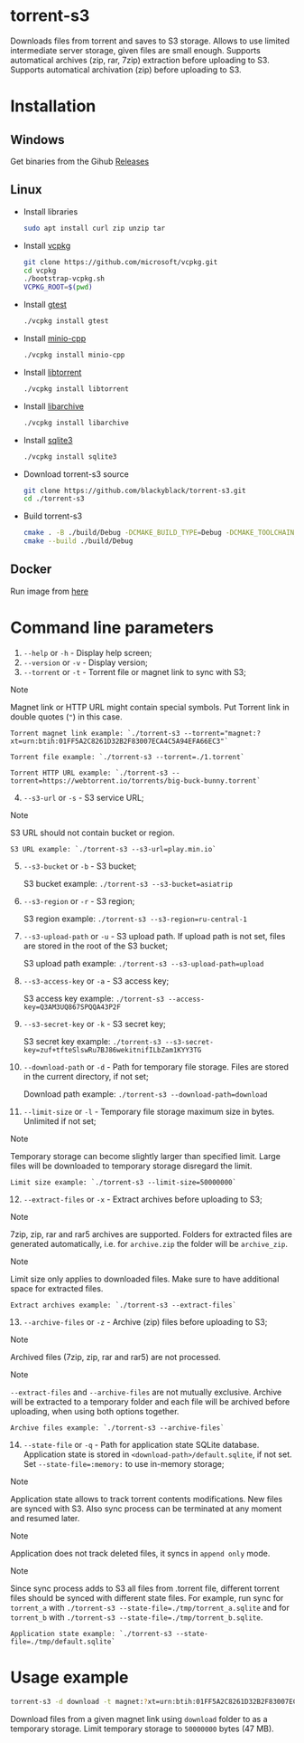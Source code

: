 # torrent-s3

Downloads files from torrent and saves to S3 storage. Allows to use limited intermediate server storage, given files are small enough.
Supports automatical archives (zip, rar, 7zip) extraction before uploading to S3. Supports automatical archivation (zip) before uploading to S3.

# Installation

## Windows

Get binaries from the Gihub [Releases](https://github.com/blackyblack/torrent-s3/releases)

## Linux

- Install libraries

  ```sh
  sudo apt install curl zip unzip tar
  ```

- Install [vcpkg](https://github.com/microsoft/vcpkg)

  ```sh
  git clone https://github.com/microsoft/vcpkg.git
  cd vcpkg
  ./bootstrap-vcpkg.sh
  VCPKG_ROOT=$(pwd)
  ```

- Install [gtest](https://github.com/google/googletest/tree/main)

  ```sh
  ./vcpkg install gtest
  ```

- Install [minio-cpp](https://github.com/minio/minio-cpp)

  ```sh
  ./vcpkg install minio-cpp
  ```

- Install [libtorrent](https://libtorrent.org/index.html)

  ```sh
  ./vcpkg install libtorrent
  ```

- Install [libarchive](https://www.libarchive.org/)

  ```sh
  ./vcpkg install libarchive
  ```

- Install [sqlite3](https://sqlite.org/)

  ```sh
  ./vcpkg install sqlite3
  ```

- Download torrent-s3 source

  ```sh
  git clone https://github.com/blackyblack/torrent-s3.git
  cd ./torrent-s3
  ```

- Build torrent-s3

  ```sh
  cmake . -B ./build/Debug -DCMAKE_BUILD_TYPE=Debug -DCMAKE_TOOLCHAIN_FILE=${VCPKG_ROOT}/scripts/buildsystems/vcpkg.cmake
  cmake --build ./build/Debug
  ```

## Docker

Run image from [here](https://hub.docker.com/repository/docker/blackyblacky/torrent-s3/general)

# Command line parameters

1. `--help` or `-h` - Display help screen;
2. `--version` or `-v` - Display version;
3. `--torrent` or `-t` - Torrent file or magnet link to sync with S3;
> [!NOTE]
> Magnet link or HTTP URL might contain special symbols. Put Torrent link in double quotes (`"`) in this case.

    Torrent magnet link example: `./torrent-s3 --torrent="magnet:?xt=urn:btih:01FF5A2C8261D32B2F83007ECA4C5A94EFA66EC3"`

    Torrent file example: `./torrent-s3 --torrent=./1.torrent`

    Torrent HTTP URL example: `./torrent-s3 --torrent=https://webtorrent.io/torrents/big-buck-bunny.torrent`
4. `--s3-url` or `-s` - S3 service URL;
> [!NOTE]
> S3 URL should not contain bucket or region.

    S3 URL example: `./torrent-s3 --s3-url=play.min.io`
5. `--s3-bucket` or `-b` - S3 bucket;

    S3 bucket example: `./torrent-s3 --s3-bucket=asiatrip`
6. `--s3-region` or `-r` - S3 region;

    S3 region example: `./torrent-s3 --s3-region=ru-central-1`
7. `--s3-upload-path` or `-u` - S3 upload path. If upload path is not set, files are stored in the root of the S3 bucket;

    S3 upload path example: `./torrent-s3 --s3-upload-path=upload`
8. `--s3-access-key` or `-a` - S3 access key;

    S3 access key example: `./torrent-s3 --access-key=Q3AM3UQ867SPQQA43P2F`
9. `--s3-secret-key` or `-k` - S3 secret key;

    S3 secret key example: `./torrent-s3 --s3-secret-key=zuf+tfteSlswRu7BJ86wekitnifILbZam1KYY3TG`
10. `--download-path` or `-d` - Path for temporary file storage. Files are stored in the current directory, if not set;

    Download path example: `./torrent-s3 --download-path=download`
11. `--limit-size` or `-l` - Temporary file storage maximum size in bytes. Unlimited if not set;
> [!NOTE]
> Temporary storage can become slightly larger than specified limit. Large files will be downloaded to temporary storage disregard
> the limit.

    Limit size example: `./torrent-s3 --limit-size=50000000`
12. `--extract-files` or `-x` - Extract archives before uploading to S3;
> [!NOTE]
> 7zip, zip, rar and rar5 archives are supported.
> Folders for extracted files are generated automatically, i.e. for `archive.zip` the folder will be `archive_zip`.

> [!NOTE]
> Limit size only applies to downloaded files. Make sure to have additional space for extracted files.

    Extract archives example: `./torrent-s3 --extract-files`
13. `--archive-files` or `-z` - Archive (zip) files before uploading to S3;
> [!NOTE]
> Archived files (7zip, zip, rar and rar5) are not processed.

> [!NOTE]
> `--extract-files` and `--archive-files` are not mutually exclusive. Archive will be extracted to a temporary folder and
> each file will be archived before uploading, when using both options together.

    Archive files example: `./torrent-s3 --archive-files`
14. `--state-file` or `-q` - Path for application state SQLite database. Application state is stored in `<download-path>/default.sqlite`, if not set. Set  `--state-file=:memory:` to use in-memory storage;
> [!NOTE]
> Application state allows to track torrent contents modifications. New files are synced with S3. Also sync process can be terminated at any moment and resumed later.

> [!NOTE]
> Application does not track deleted files, it syncs in `append only` mode.

> [!NOTE]
> Since sync process adds to S3 all files from .torrent file, different torrent files should be synced with different state files.
> For example, run sync for `torrent_a` with `./torrent-s3 --state-file=./tmp/torrent_a.sqlite` and for `torrent_b` with `./torrent-s3 --state-file=./tmp/torrent_b.sqlite`.

    Application state example: `./torrent-s3 --state-file=./tmp/default.sqlite`

# Usage example

```sh
torrent-s3 -d download -t magnet:?xt=urn:btih:01FF5A2C8261D32B2F83007ECA4C5A94EFA66EC3 -l 50000000 -s play.min.io -b asiatrip -a Q3AM3UQ867SPQQA43P2F -k zuf+tfteSlswRu7BJ86wekitnifILbZam1KYY3TG
```

Download files from a given magnet link using `download` folder to as a temporary storage. Limit temporary storage to `50000000` bytes (47 MB).
